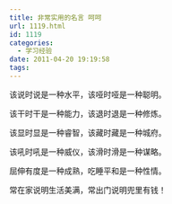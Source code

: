 ```yaml
---
title: 非常实用的名言 呵呵
url: 1119.html
id: 1119
categories:
  - 学习经验
date: 2011-04-20 19:19:58
tags:
---
```


该说时说是一种水平，该哑时哑是一种聪明。  
  
该干时干是一种能力，该退时退是一种修炼。  
  
该显时显是一种睿智，该藏时藏是一种城府。  
  
该吼时吼是一种威仪，该滑时滑是一种谋略。  
  
屈伸有度是一种成熟，吃睡平和是一种性情。  
  
常在家说明生活美满，常出门说明兜里有钱！